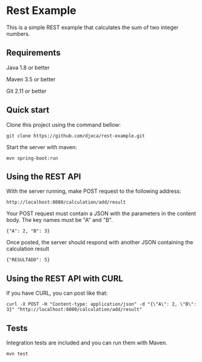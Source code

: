 # Rest Example

This is a simple REST example that calculates the sum of two integer numbers.

## Requirements

Java 1.8 or better

Maven 3.5 or better

Git 2.11 or better

## Quick start

Clone this project using the command bellow:

`git clone https://github.com/djoca/rest-example.git`

Start the server with maven:

`mvn spring-boot:run`

## Using the REST API

With the server running, make POST request to the following address:

`http://localhost:8080/calculation/add/result`

Your POST request must contain a JSON with the parameters in the content body. The key names must be "A" and "B".

`{"A": 2, "B": 3}`

Once posted, the server should respond with another JSON containing the calculation result

`{"RESULTADO": 5}`

## Using the REST API with CURL

If you have CURL, you can post like that:

`curl -X POST -H "Content-type: application/json" -d "{\"A\": 2, \"B\": 3}" "http://localhost:8080/calculation/add/result"`

## Tests

Integration tests are included and you can run them with Maven.

`mvn test`
 
